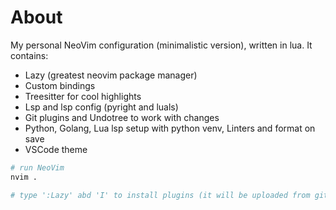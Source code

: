 # About
My personal NeoVim configuration (minimalistic version), written in lua. It contains:
* Lazy (greatest neovim package manager)
* Custom bindings
* Treesitter for cool highlights
* Lsp and lsp config (pyright and luals)
* Git plugins and Undotree to work with changes
* Python, Golang, Lua lsp setup with python venv, Linters and format on save
* VSCode theme

```sh
# run NeoVim
nvim .

# type ':Lazy' abd 'I' to install plugins (it will be uploaded from github)
```
